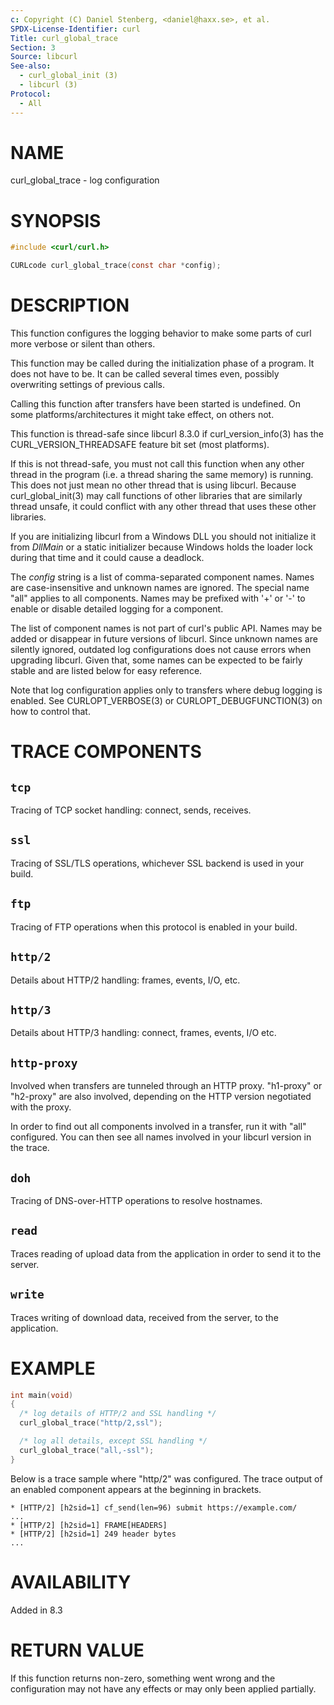 ```yaml
---
c: Copyright (C) Daniel Stenberg, <daniel@haxx.se>, et al.
SPDX-License-Identifier: curl
Title: curl_global_trace
Section: 3
Source: libcurl
See-also:
  - curl_global_init (3)
  - libcurl (3)
Protocol:
  - All
---
```


# NAME

curl_global_trace - log configuration

# SYNOPSIS

~~~c
#include <curl/curl.h>

CURLcode curl_global_trace(const char *config);
~~~

# DESCRIPTION

This function configures the logging behavior to make some parts of curl more
verbose or silent than others.

This function may be called during the initialization phase of a program. It
does not have to be. It can be called several times even, possibly overwriting
settings of previous calls.

Calling this function after transfers have been started is undefined. On some
platforms/architectures it might take effect, on others not.

This function is thread-safe since libcurl 8.3.0 if curl_version_info(3) has
the CURL_VERSION_THREADSAFE feature bit set (most platforms).

If this is not thread-safe, you must not call this function when any other
thread in the program (i.e. a thread sharing the same memory) is running. This
does not just mean no other thread that is using libcurl. Because
curl_global_init(3) may call functions of other libraries that are similarly
thread unsafe, it could conflict with any other thread that uses these other
libraries.

If you are initializing libcurl from a Windows DLL you should not initialize
it from *DllMain* or a static initializer because Windows holds the loader
lock during that time and it could cause a deadlock.

The *config* string is a list of comma-separated component names. Names are
case-insensitive and unknown names are ignored. The special name "all" applies
to all components. Names may be prefixed with '+' or '-' to enable or disable
detailed logging for a component.

The list of component names is not part of curl's public API. Names may be
added or disappear in future versions of libcurl. Since unknown names are
silently ignored, outdated log configurations does not cause errors when
upgrading libcurl. Given that, some names can be expected to be fairly stable
and are listed below for easy reference.

Note that log configuration applies only to transfers where debug logging is
enabled. See CURLOPT_VERBOSE(3) or CURLOPT_DEBUGFUNCTION(3) on how to control
that.

# TRACE COMPONENTS

## `tcp`

Tracing of TCP socket handling: connect, sends, receives.

## `ssl`

Tracing of SSL/TLS operations, whichever SSL backend is used in your build.

## `ftp`

Tracing of FTP operations when this protocol is enabled in your build.

## `http/2`

Details about HTTP/2 handling: frames, events, I/O, etc.

## `http/3`

Details about HTTP/3 handling: connect, frames, events, I/O etc.

## `http-proxy`

Involved when transfers are tunneled through an HTTP proxy. "h1-proxy" or
"h2-proxy" are also involved, depending on the HTTP version negotiated with
the proxy.

In order to find out all components involved in a transfer, run it with "all"
configured. You can then see all names involved in your libcurl version in the
trace.

## `doh`

Tracing of DNS-over-HTTP operations to resolve hostnames.

## `read`

Traces reading of upload data from the application in order to send it to the server.

## `write`

Traces writing of download data, received from the server, to the application.

# EXAMPLE

~~~c
int main(void)
{
  /* log details of HTTP/2 and SSL handling */
  curl_global_trace("http/2,ssl");

  /* log all details, except SSL handling */
  curl_global_trace("all,-ssl");
}
~~~

Below is a trace sample where "http/2" was configured. The trace output
of an enabled component appears at the beginning in brackets.
~~~
* [HTTP/2] [h2sid=1] cf_send(len=96) submit https://example.com/
...
* [HTTP/2] [h2sid=1] FRAME[HEADERS]
* [HTTP/2] [h2sid=1] 249 header bytes
...
~~~

# AVAILABILITY

Added in 8.3

# RETURN VALUE

If this function returns non-zero, something went wrong and the configuration
may not have any effects or may only been applied partially.
